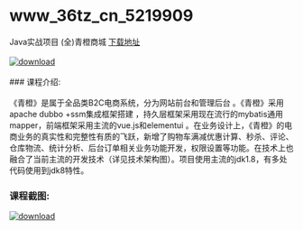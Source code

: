 # www_36tz_cn_5219909
Java实战项目 (全)青橙商城
[下载地址](http://www.36tz.cn/article/5219909 "下载地址")
<br/></br>[![download](http://36tz.cn/muke_img/2021_05_1-41.png "下载地址")](http://www.36tz.cn/article/5219909 "下载地址")
<br/></br>### 课程介绍:<br/></br>《青橙》是属于全品类B2C电商系统，分为网站前台和管理后台 。《青橙》采用apache dubbo +ssm集成框架搭建 ，持久层框架采用现在流行的mybatis通用mapper，前端框架采用主流的vue.js和elementui 。在业务设计上，《青橙》的电商业务的真实性和完整性有质的飞跃，新增了购物车满减优惠计算、秒杀、评论、仓库物流、统计分析、后台订单相关业务功能开发，权限设置等功能。在技术上也融合了当前主流的开发技术（详见技术架构图）。项目使用主流的jdk1.8，有多处代码使用到jdk8特性。

### 课程截图:
[![download](http://36tz.cn/muke_img/2021_05_2-45.png "下载地址")](http://www.36tz.cn/article/5219909 "下载地址")
